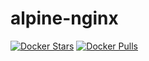 # alpine-nginx

[![Docker Stars](https://img.shields.io/docker/stars/inikolaev/alpine-nginx.svg)][hub]
[![Docker Pulls](https://img.shields.io/docker/pulls/inikolaev/alpine-nginx.svg)][hub]

[hub]: https://hub.docker.com/r/inikolaev/alpine-nginx/

